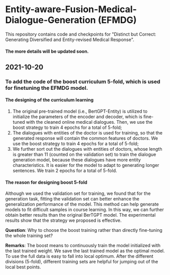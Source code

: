 # Entity-aware-Fusion-Medical-Dialogue-Generation (EFMDG)
This repository contains code and checkpoints for "Distinct but Correct: Generating Diversified and Entity-revised Medical Response".
#### The more details will be updated soon.
## 2021-10-20
### To add the code of the boost curriculum 5-fold, which is used for finetuning the EFMDG model. 
#### The designing of the curriculum learning
1. The original pre-trained model (i.e., BertGPT-Entity) is utilized to initialize the parameters of the
encoder and decoder, which is fine-tuned with the cleaned online medical dialogues. Then, we use
the boost strategy to train 4 epochs for a total of 5-fold;
2. The dialogues with entities of the doctor is used for training, so that the generated response will
contain the common features of doctors. We use the boost strategy to train 4 epochs for a total of
5-fold;
3. We further sort out the dialogues with entities of doctors, whose length is greater than 11 (counted
on the validation set) to train the dialogue generation model, because these dialogues have more
entity characteristics. It is easier for the model to adapt to generating longer sentences. We train
2 epochs for a total of 5-fold.
#### The reason for designing boost 5-fold
Although we used the validation set for training, we found that for the generation task, fitting the validation set can better enhance the generalization performance of the model. This method can help generate models to fit difficult samples in course learning. In this way, we can further obtain better results than the original BerTGPT model. The experimental results show that the strategy we proposed is effective. 

**Question**: Why to choose the boost training rather than directly fine-tuning the whole training set?

**Remarks**: The boost means to continuously train the model initialized with the last trained weight. We save the last trained model as the optimal model. To use the full data is easy to fall into local optimum. After the different divisions (5-fold), different training sets are helpful for jumping out of the local best points.

